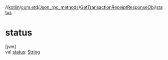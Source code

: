 //[kotlin](../../../../index.md)/[com.etd](../../index.md)/[Json_rpc_methods](../index.md)/[GetTransactionReceiptResponseObj](index.md)/[status](status.md)

# status

[jvm]\
val [status](status.md): [String](https://kotlinlang.org/api/latest/jvm/stdlib/kotlin/-string/index.html)
